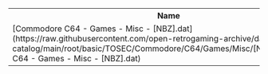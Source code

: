 <table>
<tr><th>Name</th><th>Size</th></tr>
<tr><td>
[Commodore C64 - Games - Misc - [NBZ].dat](https://raw.githubusercontent.com/open-retrogaming-archive/dat-catalog/main/root/basic/TOSEC/Commodore/C64/Games/Misc/[NBZ]/Commodore C64 - Games - Misc - [NBZ].dat)
</td><td>9696</td></tr>
</table>
